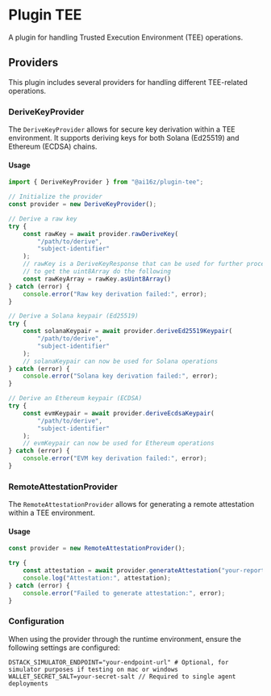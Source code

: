 # Plugin TEE

A plugin for handling Trusted Execution Environment (TEE) operations.

## Providers

This plugin includes several providers for handling different TEE-related operations.

### DeriveKeyProvider

The `DeriveKeyProvider` allows for secure key derivation within a TEE environment. It supports deriving keys for both Solana (Ed25519) and Ethereum (ECDSA) chains.

#### Usage

```typescript
import { DeriveKeyProvider } from "@ai16z/plugin-tee";

// Initialize the provider
const provider = new DeriveKeyProvider();

// Derive a raw key
try {
    const rawKey = await provider.rawDeriveKey(
        "/path/to/derive",
        "subject-identifier"
    );
    // rawKey is a DeriveKeyResponse that can be used for further processing
    // to get the uint8Array do the following
    const rawKeyArray = rawKey.asUint8Array()
} catch (error) {
    console.error("Raw key derivation failed:", error);
}

// Derive a Solana keypair (Ed25519)
try {
    const solanaKeypair = await provider.deriveEd25519Keypair(
        "/path/to/derive",
        "subject-identifier"
    );
    // solanaKeypair can now be used for Solana operations
} catch (error) {
    console.error("Solana key derivation failed:", error);
}

// Derive an Ethereum keypair (ECDSA)
try {
    const evmKeypair = await provider.deriveEcdsaKeypair(
        "/path/to/derive",
        "subject-identifier"
    );
    // evmKeypair can now be used for Ethereum operations
} catch (error) {
    console.error("EVM key derivation failed:", error);
}
```

### RemoteAttestationProvider

The `RemoteAttestationProvider` allows for generating a remote attestation within a TEE environment.

#### Usage

```typescript
const provider = new RemoteAttestationProvider();

try {
    const attestation = await provider.generateAttestation("your-report-data");
    console.log("Attestation:", attestation);
} catch (error) {
    console.error("Failed to generate attestation:", error);
}
```

### Configuration

When using the provider through the runtime environment, ensure the following settings are configured:

```env
DSTACK_SIMULATOR_ENDPOINT="your-endpoint-url" # Optional, for simulator purposes if testing on mac or windows
WALLET_SECRET_SALT=your-secret-salt // Required to single agent deployments
```
